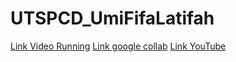 # UTSPCD_UmiFifaLatifah

[Link Video Running](https://drive.google.com/file/d/12_1ROgEy5DAoZLfMsbYJKzDf3qSH58Li/view?usp=share_link)
[Link google collab](https://colab.research.google.com/drive/1ilivHEO5gaXfTwCWcstIFshC6w4Olg3z?usp=sharing)
[Link YouTube](https://youtu.be/iK5nGO4GrVY)

